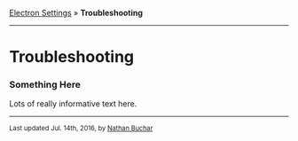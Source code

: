 [Electron Settings] » **Troubleshooting**

***

Troubleshooting
===============

### Something Here

Lots of really informative text here.



***

<small>Last updated Jul. 14th, 2016, by [Nathan Buchar]</small>



[Electron Settings]: /

[Nathan Buchar]: (mailto:hello@nathanbuchar.com)
